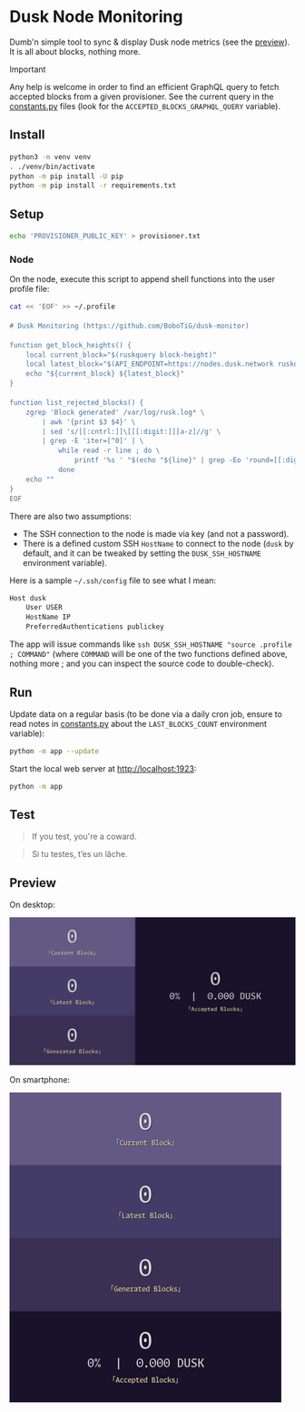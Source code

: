 # Dusk Node Monitoring

Dumb'n simple tool to sync & display Dusk node metrics (see the [preview](#preview)).
It is all about blocks, nothing more.

> [!IMPORTANT]
> Any help is welcome in order to find an efficient GraphQL query to fetch accepted blocks from a given provisioner.
> See the current query in the [constants.py](app/constants.py) files (look for the `ACCEPTED_BLOCKS_GRAPHQL_QUERY` variable).

## Install

```bash
python3 -m venv venv
. ./venv/bin/activate
python -m pip install -U pip
python -m pip install -r requirements.txt
```

## Setup

```bash
echo 'PROVISIONER_PUBLIC_KEY' > provisioner.txt
```

### Node

On the node, execute this script to append shell functions into the user profile file:

```bash
cat << 'EOF' >> ~/.profile

# Dusk Monitoring (https://github.com/BoboTiG/dusk-monitor)

function get_block_heights() {
    local current_block="$(ruskquery block-height)"
    local latest_block="$(API_ENDPOINT=https://nodes.dusk.network ruskquery block-height)"
    echo "${current_block} ${latest_block}"
}

function list_rejected_blocks() {
    zgrep 'Block generated' /var/log/rusk.log* \
        | awk '{print $3 $4}' \
        | sed 's/[[:cntrl:]]\[[[:digit:]][a-z]//g' \
        | grep -E 'iter=[^0]' | \
            while read -r line ; do \
                printf '%s ' "$(echo "${line}" | grep -Eo 'round=[[:digit:]]+' | cut -d= -f2)"
            done
    echo ""
}
EOF
```

There are also two assumptions:
- The SSH connection to the node is made via key (and not a password).
- There is a defined custom SSH `HostName` to connect to the node (`dusk` by default, and it can be tweaked by setting the `DUSK_SSH_HOSTNAME` environment variable).

Here is a sample `~/.ssh/config` file to see what I mean:

```bash
Host dusk
    User USER
    HostName IP
    PreferredAuthentications publickey
```

The app will issue commands like `ssh DUSK_SSH_HOSTNAME "source .profile ; COMMAND"` (where `COMMAND` will be one of the two functions defined above, nothing more ; and you can inspect the source code to double-check).

## Run

Update data on a regular basis (to be done via a daily cron job, ensure to read notes in [constants.py](app/constants.py) about the `LAST_BLOCKS_COUNT` environment variable):

```bash
python -m app --update
```

Start the local web server at [http://localhost:1923](http://localhost:1923):

```bash
python -m app
```

## Test

> If you test, you're a coward.

> Si tu testes, t’es un lâche.

## Preview

On desktop:

![Preview on a large screen](./screenshots/dusk-monitoring-large-screen.png)

On smartphone:

![Preview on a small screen](./screenshots/dusk-monitoring-small-screen.png)
